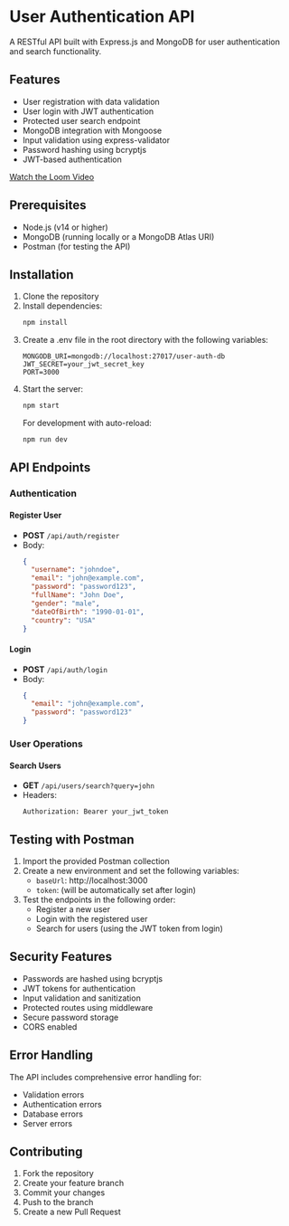 # User Authentication API

A RESTful API built with Express.js and MongoDB for user authentication and search functionality.

## Features

- User registration with data validation
- User login with JWT authentication
- Protected user search endpoint
- MongoDB integration with Mongoose
- Input validation using express-validator
- Password hashing using bcryptjs
- JWT-based authentication

[Watch the Loom Video](https://www.loom.com/share/847f754c0483452d91e0b5be1a25df74?sid=bedd744b-0068-40e4-a47b-79129e50a03b)


## Prerequisites

- Node.js (v14 or higher)
- MongoDB (running locally or a MongoDB Atlas URI)
- Postman (for testing the API)

## Installation

1. Clone the repository
2. Install dependencies:
   ```bash
   npm install
   ```
3. Create a .env file in the root directory with the following variables:
   ```
   MONGODB_URI=mongodb://localhost:27017/user-auth-db
   JWT_SECRET=your_jwt_secret_key
   PORT=3000
   ```
4. Start the server:
   ```bash
   npm start
   ```
   For development with auto-reload:
   ```bash
   npm run dev
   ```

## API Endpoints

### Authentication

#### Register User
- **POST** `/api/auth/register`
- Body:
  ```json
  {
    "username": "johndoe",
    "email": "john@example.com",
    "password": "password123",
    "fullName": "John Doe",
    "gender": "male",
    "dateOfBirth": "1990-01-01",
    "country": "USA"
  }
  ```

#### Login
- **POST** `/api/auth/login`
- Body:
  ```json
  {
    "email": "john@example.com",
    "password": "password123"
  }
  ```

### User Operations

#### Search Users
- **GET** `/api/users/search?query=john`
- Headers:
  ```
  Authorization: Bearer your_jwt_token
  ```

## Testing with Postman

1. Import the provided Postman collection
2. Create a new environment and set the following variables:
   - `baseUrl`: http://localhost:3000
   - `token`: (will be automatically set after login)
3. Test the endpoints in the following order:
   - Register a new user
   - Login with the registered user
   - Search for users (using the JWT token from login)

## Security Features

- Passwords are hashed using bcryptjs
- JWT tokens for authentication
- Input validation and sanitization
- Protected routes using middleware
- Secure password storage
- CORS enabled

## Error Handling

The API includes comprehensive error handling for:
- Validation errors
- Authentication errors
- Database errors
- Server errors

## Contributing

1. Fork the repository
2. Create your feature branch
3. Commit your changes
4. Push to the branch
5. Create a new Pull Request
